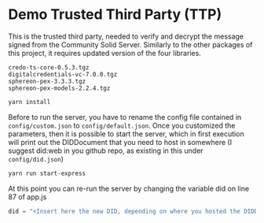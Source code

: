 # Demo Trusted Third Party (TTP)
This is the trusted third party, needed to verify and decrypt the message signed from the Community Solid Server.
Similarly to the other packages of this project, it requires updated version of the four libraries.
```
credo-ts-core-0.5.3.tgz
digitalcredentials-vc-7.0.0.tgz
sphereon-pex-3.3.3.tgz
sphereon-pex-models-2.2.4.tgz
```

```bash
yarn install
```

Before to run the server, you have to rename the config file contained in ```config/custom.json``` to ```config/default.json```.
Once you customized the parameters, then it is possible to start the server, which in first execution will print out the DIDDocument that you need to host in somewhere (I suggest did:web in you github repo, as existing in this under ```config/did.json```)
```bash
yarn run start-express
```
At this point you can re-run the server by changing the variable did on line 87 of app.js
```javascript
did = "<Insert here the new DID, depending on where you hosted the DIDDocument>"
```
